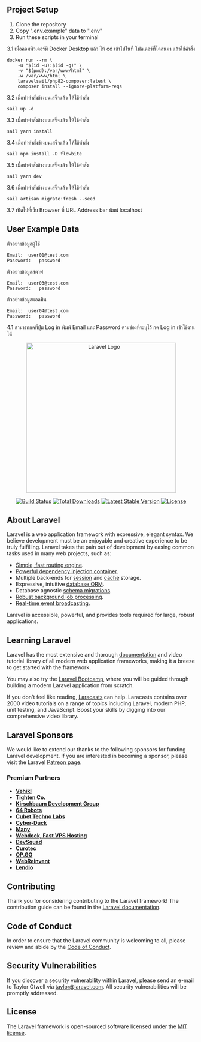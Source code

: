 ## Project Setup
1. Clone the repository
2. Copy ".env.example" data to ".env"
3. Run these scripts in your terminal

3.1 เมื่อคอมพิวเตอร์มี Docker Desktop แล้ว ให้ cd เข้าไปในที่ โฟลเดอร์ที่โคลนมา แล้วใช้คำสั่ง
```
docker run --rm \
    -u "$(id -u):$(id -g)" \
    -v "$(pwd):/var/www/html" \
    -w /var/www/html \
    laravelsail/php82-composer:latest \
    composer install --ignore-platform-reqs
```

3.2 เมื่อทำคำสั่งข้างบนเสร็จแล้ว ให้ใช้คำสั่ง
```
sail up -d
```

3.3 เมื่อทำคำสั่งข้างบนเสร็จแล้ว ให้ใช้คำสั่ง
```
sail yarn install
```

3.4 เมื่อทำคำสั่งข้างบนเสร็จแล้ว ให้ใช้คำสั่ง
```
sail npm install -D flowbite
```

3.5 เมื่อทำคำสั่งข้างบนเสร็จแล้ว ให้ใช้คำสั่ง
```
sail yarn dev
```

3.6 เมื่อทำคำสั่งข้างบนเสร็จแล้ว ให้ใช้คำสั่ง
```
sail artisan migrate:fresh --seed
```

3.7 เปิดไปที่เว็บ Browser ที่ URL Address bar พิมพ์ localhost 

## User Example Data

ตัวอย่างข้อมูลผู้ใช้
```
Email:  user01@test.com
Password:   password
```
ตัวอย่างข้อมูลสตาฟ
```
Email:  user03@test.com
Password:   password
```
ตัวอย่างข้อมูลแอดมิน
```
Email:  user04@test.com
Password:   password
```
4.1 สามารถกดที่ปุ่ม Log in พิมพ์ Email และ Password ตามช่องที่ระบุไว้ กด Log in เข้าใช้งานได้



<p align="center"><a href="https://laravel.com" target="_blank"><img src="https://raw.githubusercontent.com/laravel/art/master/logo-lockup/5%20SVG/2%20CMYK/1%20Full%20Color/laravel-logolockup-cmyk-red.svg" width="400" alt="Laravel Logo"></a></p>

<p align="center">
<a href="https://github.com/laravel/framework/actions"><img src="https://github.com/laravel/framework/workflows/tests/badge.svg" alt="Build Status"></a>
<a href="https://packagist.org/packages/laravel/framework"><img src="https://img.shields.io/packagist/dt/laravel/framework" alt="Total Downloads"></a>
<a href="https://packagist.org/packages/laravel/framework"><img src="https://img.shields.io/packagist/v/laravel/framework" alt="Latest Stable Version"></a>
<a href="https://packagist.org/packages/laravel/framework"><img src="https://img.shields.io/packagist/l/laravel/framework" alt="License"></a>
</p>

## About Laravel

Laravel is a web application framework with expressive, elegant syntax. We believe development must be an enjoyable and creative experience to be truly fulfilling. Laravel takes the pain out of development by easing common tasks used in many web projects, such as:

- [Simple, fast routing engine](https://laravel.com/docs/routing).
- [Powerful dependency injection container](https://laravel.com/docs/container).
- Multiple back-ends for [session](https://laravel.com/docs/session) and [cache](https://laravel.com/docs/cache) storage.
- Expressive, intuitive [database ORM](https://laravel.com/docs/eloquent).
- Database agnostic [schema migrations](https://laravel.com/docs/migrations).
- [Robust background job processing](https://laravel.com/docs/queues).
- [Real-time event broadcasting](https://laravel.com/docs/broadcasting).

Laravel is accessible, powerful, and provides tools required for large, robust applications.

## Learning Laravel

Laravel has the most extensive and thorough [documentation](https://laravel.com/docs) and video tutorial library of all modern web application frameworks, making it a breeze to get started with the framework.

You may also try the [Laravel Bootcamp](https://bootcamp.laravel.com), where you will be guided through building a modern Laravel application from scratch.

If you don't feel like reading, [Laracasts](https://laracasts.com) can help. Laracasts contains over 2000 video tutorials on a range of topics including Laravel, modern PHP, unit testing, and JavaScript. Boost your skills by digging into our comprehensive video library.

## Laravel Sponsors

We would like to extend our thanks to the following sponsors for funding Laravel development. If you are interested in becoming a sponsor, please visit the Laravel [Patreon page](https://patreon.com/taylorotwell).

### Premium Partners

- **[Vehikl](https://vehikl.com/)**
- **[Tighten Co.](https://tighten.co)**
- **[Kirschbaum Development Group](https://kirschbaumdevelopment.com)**
- **[64 Robots](https://64robots.com)**
- **[Cubet Techno Labs](https://cubettech.com)**
- **[Cyber-Duck](https://cyber-duck.co.uk)**
- **[Many](https://www.many.co.uk)**
- **[Webdock, Fast VPS Hosting](https://www.webdock.io/en)**
- **[DevSquad](https://devsquad.com)**
- **[Curotec](https://www.curotec.com/services/technologies/laravel/)**
- **[OP.GG](https://op.gg)**
- **[WebReinvent](https://webreinvent.com/?utm_source=laravel&utm_medium=github&utm_campaign=patreon-sponsors)**
- **[Lendio](https://lendio.com)**

## Contributing

Thank you for considering contributing to the Laravel framework! The contribution guide can be found in the [Laravel documentation](https://laravel.com/docs/contributions).

## Code of Conduct

In order to ensure that the Laravel community is welcoming to all, please review and abide by the [Code of Conduct](https://laravel.com/docs/contributions#code-of-conduct).

## Security Vulnerabilities

If you discover a security vulnerability within Laravel, please send an e-mail to Taylor Otwell via [taylor@laravel.com](mailto:taylor@laravel.com). All security vulnerabilities will be promptly addressed.

## License

The Laravel framework is open-sourced software licensed under the [MIT license](https://opensource.org/licenses/MIT).


